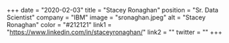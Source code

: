 +++ 
date = "2020-02-03" 
title = "Stacey Ronaghan" 
position = "Sr. Data Scientist" 
company = "IBM" 
image = "sronaghan.jpeg" 
alt = "Stacey Ronaghan" 
color = "#212121" 
link1 = "https://www.linkedin.com/in/staceyronaghan/" 
link2 = ""
twitter = ""
+++